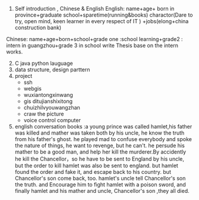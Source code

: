 

1. Self introduction , Chinese & English
English: name+age+ born in province+graduate school+sparetime(running&books)
charactor(Dare to try, open mind, keen learner in every respect of IT )
+jobs(elong+china construction bank)

Chinese:
name+age+born+school+grade one :school learning+grade2 : intern in guangzhou+grade 3 in school write Thesis base on the intern works. 

2. C java python lauguage
3. data structure, design parttern
4. project
    - ssh
    - webgis
    - wuxiantongxinwang
    - gis ditujianshixitong
    - chuizhilvyouwangzhan
    - craw the picture
    - voice control computer
5. english conversation
books :a young prince was called  hamlet,his father was killed and mather was taken both by his uncle, he know the truth from his father's ghost. he played mad to confuse everybody and spoke the nature of things, he want to revenge, but he can't. he persude his mather to be a good man, and help her kill the murderer.By accidently he  kill the Chancellor，so he have to be sent to England by his uncle, but the order to kill hamlet was also be sent to england. but hamlet found the order and fake it, and escape back to his country. but Chancellor's son come back, too. hamlet's uncle tell Chancellor's son the truth. and Encourage him to fight hamlet with a poison sword, and finally hamlet and his mather and uncle,  Chancellor's son ,they all died.
